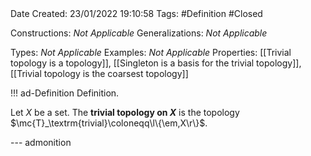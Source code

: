 <br />
<br />

Date Created: 23/01/2022 19:10:58
Tags: #Definition #Closed 

Constructions: _Not Applicable_
Generalizations: _Not Applicable_

Types: _Not Applicable_
Examples: _Not Applicable_ 
Properties: [[Trivial topology is a topology]], [[Singleton is a basis for the trivial topology]], [[Trivial topology is the coarsest topology]]

!!! ad-Definition Definition.

Let $X$ be a set. The **trivial topology on $X$** is the topology $\mc{T}_\textrm{trivial}\coloneqq\l\{\em,X\r\}$.

--- admonition
